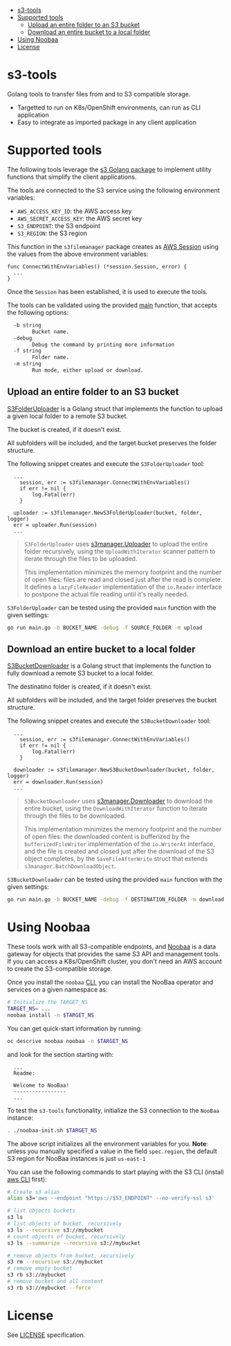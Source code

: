 - [s3-tools](#s3-tools)
- [Supported tools](#supported-tools)
  - [Upload an entire folder to an S3 bucket](#upload-an-entire-folder-to-an-s3-bucket)
  - [Download an entire bucket to a local folder](#download-an-entire-bucket-to-a-local-folder)
- [Using Noobaa](#using-noobaa)
- [License](#license)

# s3-tools
Golang tools to transfer files from and to S3 compatible storage.
* Targetted to run on K8s/OpenShift environments, can run as CLI application
* Easy to integrate as imported package in any client application

# Supported tools
The following tools leverage the [s3 Golang package](https://pkg.go.dev/github.com/aws/aws-sdk-go/service/s3)
to implement utility functions that simplify the client applications.

The tools are connected to the S3 service using the following environment variables:
* `AWS_ACCESS_KEY_ID`: the AWS access key
* `AWS_SECRET_ACCESS_KEY`: the AWS secret key
* `S3_ENDPOINT`: the S3 endpoint
* `S3_REGION`: the S3 region

This function in the `s3filemanager` package creates as [AWS Session](https://pkg.go.dev/github.com/aws/aws-sdk-go/aws/session)
using the values from the above environment variables:
```golang
func ConnectWithEnvVariables() (*session.Session, error) {
  ...
}
```

Once the `Session` has been established, it is used to execute the tools.

The tools can be validated using the provided [main](./main.go) function, that accepts the following options:
```bash
  -b string
        Bucket name.
  -debug
        Debug the command by printing more information
  -f string
        Folder name.
  -m string
        Run mode, either upload or download.
```

## Upload an entire folder to an S3 bucket
[S3FolderUploader](./s3filemanager/s3_folder_uploader.go) is a Golang struct that implements the function to upload a given local folder to a remote S3 bucket.

The bucket is created, if it doesn't exist.

All subfolders will be included, and the target bucket preserves the folder structure.

The following snippet creates and execute the `S3FolderUploader` tool:
```golang
  ...
	session, err := s3filemanager.ConnectWithEnvVariables()
	if err != nil {
		log.Fatal(err)
	}

  uploader := s3filemanager.NewS3FolderUploader(bucket, folder, logger)
  err = uploader.Run(session)
  ...
```

> `S3FolderUploader` uses [s3manager.Uploader](https://pkg.go.dev/github.com/stripe/aws-go/service/s3/s3manager#Uploader) 
> to upload the entire folder recursively, using the `UploadWithIterator` scanner pattern to iterate through the files to be uploaded.
> 
> This implementation minimizes the memory footprint and the number of open files: files are read and closed just after the read is complete.
> It defines a `lazyFileReader` implementation of the `io.Reader` interface to postpone the actual file reading until it's really needed.<br/>

`S3FolderUploader` can be tested using the provided `main` function with the given settings:
```bash
go run main.go -b BUCKET_NAME -debug -f SOURCE_FOLDER -m upload
```

## Download an entire bucket to a local folder
[S3BucketDownloader](./s3filemanager/s3_bucket_downloader.go) is a Golang struct that implements the function to fully download a remote S3 bucket to a local folder.

The destinatino folder is created, if it doesn't exist.

All subfolders will be included, and the target folder preserves the bucket structure.

The following snippet creates and execute the `S3BucketDownloader` tool:
```golang
  ...
	session, err := s3filemanager.ConnectWithEnvVariables()
	if err != nil {
		log.Fatal(err)
	}

  downloader := s3filemanager.NewS3BucketDownloader(bucket, folder, logger)
  err = downloader.Run(session)
  ...
```

> `S3BucketDownloader` uses [s3manager.Downloader](https://pkg.go.dev/github.com/stripe/aws-go/service/s3/s3manager#Downloader) 
> to download the entire bucket, using the `DownloadWithIterator` function to iterate through the files to be downloaded.
> 
> This implementation minimizes the memory footprint and the number of open files: the downloaded content is bufferized
> by the `bufferizedFileWriter` implementation of the `io.WriterAt` interface, and the file is created and closed just after the download
> of the S3 object completes, by the `SaveFileAfterWrite` struct that extends `s3manager.BatchDownloadObject`.<br/>

`S3BucketDownloader` can be tested using the provided `main` function with the given settings:
```bash
go run main.go -b BUCKET_NAME -debug -f DESTINATION_FOLDER -m download
```
# Using Noobaa
These tools work with all S3-compatible endpoints, and [Noobaa](https://www.noobaa.io/) is a data gateway for objects
that provides the same S3 API and management tools. If you can access a K8s/OpenShift cluster, you don't need an AWS account
to create the S3-compatible storage.

Once you install the `noobaa` [CLI](https://www.noobaa.io/noobaa-operator-cli.html), you can install the NooBaa operator and services on a
given namespace as:
```bash
# Initialize the TARGET_NS
TARGET_NS= ...
noobaa install -n $TARGET_NS
```

You can get quick-start information by running:
```bash
oc descrive noobaa noobaa -n $TARGET_NS
```
and look for the section starting with:
```
  ...
  Readme:               

  Welcome to NooBaa!
  -----------------
  ...
```

To test the `s3-tools` functionality, initialize the S3 connection to the `NooBaa` instance:
```bash
. ./noobaa-init.sh $TARGET_NS
```
The above script initializes all the environment variables for you.
**Note**: unless you manually specified a value in the field `spec.region`, the default S3 region for NooBaa instances is just `us-east-1`

You can use the following commands to start playing with the S3 CLI (install [aws CLI](https://docs.aws.amazon.com/cli/latest/userguide/getting-started-install.html) first):
```bash
# Create s3 alias
alias s3='aws --endpoint "https://$S3_ENDPOINT" --no-verify-ssl s3'

# list objects buckets
s3 ls
# list objects of bucket, recursively
s3 ls --recursive s3://mybucket
# count objects of bucket, recursively
s3 ls --summarize --recursive s3://mybucket

# remove objects from bucket, recursively
s3 rm --recursive s3://mybucket
# remove empty bucket
s3 rb s3://mybucket
# remove bucket and all content
s3 rb s3://mybucket --force
```

# License
See [LICENSE](./LICENSE) specification.